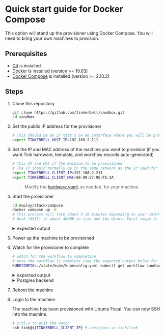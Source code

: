 # Quick start guide for Docker Compose

This option will stand up the provisioner using Docker Compose.
You will need to bring your own machines to provision.

## Prerequisites

- [Git](https://git-scm.com/book/en/v2/Getting-Started-Installing-Git) is installed
- [Docker](https://docs.docker.com/get-docker/) is installed (version >= 19.03)
- [Docker Compose](https://docs.docker.com/compose/install/) is installed (version >= 2.10.2)

## Steps

1. Clone this repository

   ```bash
   git clone https://github.com/tinkerbell/sandbox.git
   cd sandbox
   ```

2. Set the public IP address for the provisioner

   ```bash
   # This should be an IP that's on an interface where you will be provisioning machines
   export TINKERBELL_HOST_IP=192.168.2.111
   ```

3. Set the IP and MAC address of the machine you want to provision (if you want Tink hardware, template, and workflow records auto-generated)

   ```bash
   # This IP and MAC of the machine to be provisioned
   # The IP should normally be in the same network as the IP used for the provisioner
   export TINKERBELL_CLIENT_IP=192.168.2.211
   export TINKERBELL_CLIENT_MAC=08:00:27:9E:F5:3A
   ```

   > Modify the [hardware.yaml](../../deploy/stack/compose/manifests/hardware.yaml), as needed, for your machine.

4. Start the provisioner

   ```bash
   cd deploy/stack/compose
   docker compose up -d
   # This process will take about 5-10 minutes depending on your internet connection.
   # Hook (OSIE) is about 400MB in size and the Ubuntu Focal image is about 500MB
   ```

   <details>
   <summary>expected output</summary>

   ```bash
   [+] Running 15/15
   ⠿ Network compose_default                              Created             0.0s
   ⠿ Volume "compose_k3s-server"                          Created             0.0s
   ⠿ Container compose-fetch-and-convert-ubuntu-img-1     Exited              2.9s
   ⠿ Container compose-fetch-osie-1                       Exited              1.7s
   ⠿ Container compose-manifest-update-1                  Started             1.2s
   ⠿ Container compose-k3s-1                              Healthy            99.7s
   ⠿ Container compose-web-assets-server-1                Started             3.1s
   ⠿ Container compose-tink-crds-apply-1                  Exited            128.0s
   ⠿ Container compose-rufio-crds-apply-1                 Exited            127.5s
   ⠿ Container compose-tink-controller-1                  Started           128.5s
   ⠿ Container compose-boots-1                            Started           128.0s
   ⠿ Container compose-tink-server-1                      Started           128.8s
   ⠿ Container compose-hegel-1                            Started           128.9s
   ⠿ Container compose-manifest-apply-1                   Started           128.9s
   ⠿ Container compose-rufio-1                            Started           127.7s
   ```

   </details>

5. Power up the machine to be provisioned

6. Watch for the provisioner to complete

   ```bash
   # watch for the workflow to completion
   # once the workflow is complete (see the expected output below for completion), move on to the next step
   KUBECONFIG=./state/kube/kubeconfig.yaml kubectl get workflow sandbox-workflow --watch
   ```

   <details>
   <summary>expected output</summary>

   ```bash
   NAME               TEMPLATE       STATE
   sandbox-workflow   ubuntu-focal   STATE_PENDING
   sandbox-workflow   ubuntu-focal   STATE_RUNNING
   sandbox-workflow   ubuntu-focal   STATE_RUNNING
   sandbox-workflow   ubuntu-focal   STATE_RUNNING
   sandbox-workflow   ubuntu-focal   STATE_RUNNING
   sandbox-workflow   ubuntu-focal   STATE_RUNNING
   sandbox-workflow   ubuntu-focal   STATE_RUNNING
   sandbox-workflow   ubuntu-focal   STATE_RUNNING
   sandbox-workflow   ubuntu-focal   STATE_RUNNING
   sandbox-workflow   ubuntu-focal   STATE_RUNNING
   sandbox-workflow   ubuntu-focal   STATE_RUNNING
   sandbox-workflow   ubuntu-focal   STATE_RUNNING
   sandbox-workflow   ubuntu-focal   STATE_RUNNING
   sandbox-workflow   ubuntu-focal   STATE_RUNNING
   sandbox-workflow   ubuntu-focal   STATE_SUCCESS
   ```

   </details>

   <details>
   <summary>Postgres backend</summary>

   ```bash
   # watch the workflow events and status for workflow completion
   # once the workflow is complete (see the expected output below for completion), move on to the next step
   wid=$(tink workflow get --no-headers | awk '/^\|/ {print $2}'); watch -n1 "tink workflow events ${wid}; tink workflow state ${wid}"

   +--------------------------------------+-----------------+---------------------+----------------+---------------------------------+---------------+
   | WORKER ID                            | TASK NAME       | ACTION NAME         | EXECUTION TIME | MESSAGE                         | ACTION STATUS |
   +--------------------------------------+-----------------+---------------------+----------------+---------------------------------+---------------+
   | 0eba0bf8-3772-4b4a-ab9f-6ebe93b90a94 | os-installation | stream-ubuntu-image |              0 | Started execution               | STATE_RUNNING |
   | 0eba0bf8-3772-4b4a-ab9f-6ebe93b90a94 | os-installation | stream-ubuntu-image |             15 | finished execution successfully | STATE_SUCCESS |
   | 0eba0bf8-3772-4b4a-ab9f-6ebe93b90a94 | os-installation | install-openssl     |              0 | Started execution               | STATE_RUNNING |
   | 0eba0bf8-3772-4b4a-ab9f-6ebe93b90a94 | os-installation | install-openssl     |              1 | finished execution successfully | STATE_SUCCESS |
   | 0eba0bf8-3772-4b4a-ab9f-6ebe93b90a94 | os-installation | create-user         |              0 | Started execution               | STATE_RUNNING |
   | 0eba0bf8-3772-4b4a-ab9f-6ebe93b90a94 | os-installation | create-user         |              0 | finished execution successfully | STATE_SUCCESS |
   | 0eba0bf8-3772-4b4a-ab9f-6ebe93b90a94 | os-installation | enable-ssh          |              0 | Started execution               | STATE_RUNNING |
   | 0eba0bf8-3772-4b4a-ab9f-6ebe93b90a94 | os-installation | enable-ssh          |              0 | finished execution successfully | STATE_SUCCESS |
   | 0eba0bf8-3772-4b4a-ab9f-6ebe93b90a94 | os-installation | disable-apparmor    |              0 | Started execution               | STATE_RUNNING |
   | 0eba0bf8-3772-4b4a-ab9f-6ebe93b90a94 | os-installation | disable-apparmor    |              0 | finished execution successfully | STATE_SUCCESS |
   | 0eba0bf8-3772-4b4a-ab9f-6ebe93b90a94 | os-installation | write-netplan       |              0 | Started execution               | STATE_RUNNING |
   | 0eba0bf8-3772-4b4a-ab9f-6ebe93b90a94 | os-installation | write-netplan       |              0 | finished execution successfully | STATE_SUCCESS |
   +--------------------------------------+-----------------+---------------------+----------------+---------------------------------+---------------+
   +----------------------+--------------------------------------+
   | FIELD NAME           | VALUES                               |
   +----------------------+--------------------------------------+
   | Workflow ID          | 3107919b-e59d-11eb-bf99-0242ac120005 |
   | Workflow Progress    | 100%                                 |
   | Current Task         | os-installation                      |
   | Current Action       | write-netplan                        |
   | Current Worker       | 0eba0bf8-3772-4b4a-ab9f-6ebe93b90a94 |
   | Current Action State | STATE_SUCCESS                        |
   +----------------------+--------------------------------------+
   ```

   </details>

7. Reboot the machine

8. Login to the machine

   The machine has been provisioned with Ubuntu Focal.
   You can now SSH into the machine.

   ```bash
   # crtl-c to exit the watch
   ssh tink@${TINKERBELL_CLIENT_IP} # user/pass => tink/tink
   ```
